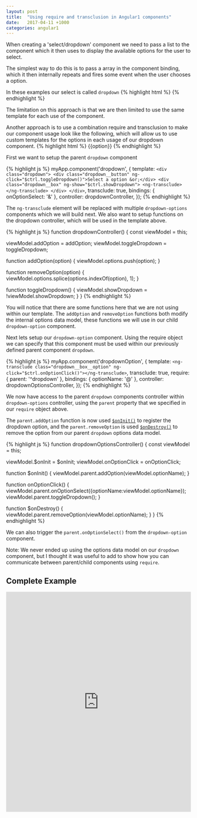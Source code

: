 ```yaml
---
layout: post
title:  "Using require and transclusion in Angular1 components"
date:   2017-04-11 +1000
categories: angular1
---
```


When creating a 'select/dropdown' component we need to pass a list to the component which it then uses to display the available options for the user to select.

The simplest way to do this is to pass a array in the component binding, which it then internally repeats and fires some event when the user chooses a option.

In these examples our select is called `dropdown`
{% highlight html %}
<dropdown options="['add','edit','delete']" on-option-select="onOptionSelect(selectedOption)"></dropdown>
{% endhighlight %}

The limitation on this approach is that we are then limited to use the same template for each use of the component.

Another approach is to use a combination require and transclusion to make our component usage look like the following, which will allow us to use custom templates for the options in each usage of our dropdown component.
{% highlight html %}
<dropdown on-option-select="onOptionSelect(optionName)">
  <dropdown-option ng-repeat="option in options" option-name="{{option}}">{{option}}</dropdown-option>
</dropdown>
{% endhighlight %}

First we want to setup the parent `dropdown` component 

{% highlight js %}
myApp.component('dropdown', {
  template: `
    <div class="dropdown">
      <div class="dropdown__button" ng-click="$ctrl.toggleDropdown()">Select a option &or;</div>
      <div class="dropdown__box" ng-show="$ctrl.showDropdown">
        <ng-transclude></ng-transclude>
      </div>
    </div>
  `,
  transclude: true,
  bindings: { onOptionSelect: '&' },
  controller: dropdownController,
});
{% endhighlight %}

The `ng-transclude` element will be replaced with multiple `dropdown-options` components which we will build next. We also want to setup functions on the dropdown controller, which will be used in the template above.

{% highlight js %}
function dropdownController() {
  const viewModel = this;
  
  viewModel.addOption = addOption;
  viewModel.toggleDropdown = toggleDropdown;
  
  function addOption(option) {
    viewModel.options.push(option);
  }
  
  function removeOption(option) {
    viewModel.options.splice(options.indexOf(option), 1);
  }
  
  function toggleDropdown() {
    viewModel.showDropdown = !viewModel.showDropdown;
  }
}
{% endhighlight %}

You will notice that there are some functions here that we are not using within our template. The `addOption` and `removeOption` functions both modify the internal options data model, these functions we will use in our child `dropdown-option` component.

Next lets setup our `dropdown-option` component. Using the require object we can specify that this component must be used within our previously defined parent component `dropdown`.

{% highlight js %}
myApp.component('dropdownOption', {
  template: `
    <ng-transclude class="dropdown__box__option" ng-click="$ctrl.onOptionClick()"></ng-transclude>
  `,
  transclude: true,
  require: { parent: '^dropdown' },
  bindings: { optionName: '@' },
  controller: dropdownOptionsController,
});
{% endhighlight %}

We now have access to the parent `dropdown` components controller within `dropdown-options` controller, using the `parent` property that we specified in our `require` object above.

The `parent.addOption` function is now used [`$onInit()`](https://blog.thoughtram.io/angularjs/2016/03/29/exploring-angular-1.5-lifecycle-hooks.html) to register the dropdown option, and the `parent.removeOption` is used [`$onDestroy()`](https://blog.thoughtram.io/angularjs/2016/03/29/exploring-angular-1.5-lifecycle-hooks.html) to remove the option from our  parent `dropdown` options data model.

{% highlight js %}
function dropdownOptionsController() {
  const viewModel = this;
  
  viewModel.$onInit = $onInit;
  viewModel.onOptionClick = onOptionClick;
  
  function $onInit() {
    viewModel.parent.addOption(viewModel.optionName);
  }
  
  function onOptionClick() {
    viewModel.parent.onOptionSelect({optionName:viewModel.optionName});
    viewModel.parent.toggleDropdown();
  }
  
  function $onDestroy() {
    viewModel.parent.removeOption(viewModel.optionName);
  }
}
{% endhighlight %}

We can also trigger the `parent.onOptionSelect()` from the `dropdown-option` component.

Note: We never ended up using the options data model on our `dropdown` component, but I thought it was useful to add to show how you can communicate between parent/child components using `require`.

## Complete Example
<iframe style="width: 100%; height: 600px" src="https://embed.plnkr.co/S2txfWYJ8L1MVi4Gezxg/" frameborder="0" allowfullscren="allowfullscren"></iframe>
